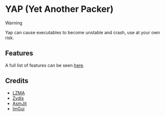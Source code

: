 # YAP (Yet Another Packer)

> [!WARNING]
> Yap can cause executables to become unstable and crash, use at your own risk.


## Features

A full list of features can be seen [here](Features.md).


## Credits

- [LZMA](https://www.7-zip.org/sdk.html)
- [Zydis](https://github.com/zyantific/zydis)
- [AsmJit](https://asmjit.com/)
- [ImGui](https://github.com/ocornut/imgui)